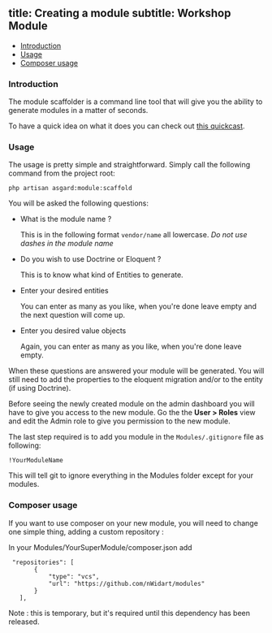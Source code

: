title: Creating a module
subtitle: Workshop Module
-------

- [Introduction](#introduction)
- [Usage](#usage)
- [Composer usage](#composer)


### <a class="anchor" name="introduction" href="#introduction"></a> Introduction

The module scaffolder is a command line tool that will give you the ability to generate modules in a matter of seconds.

To have a quick idea on what it does you can check out [this quickcast](http://quick.as/loki7l0).

### <a class="anchor" name="usage" href="#usage"></a> Usage

The usage is pretty simple and straightforward. Simply call the following command from the project root:

``` .language-bash
php artisan asgard:module:scaffold
```

You will be asked the following questions:


- What is the module name ?
	
	This is in the following format `vendor/name` all lowercase. *Do not use dashes in the module name*
- Do you wish to use Doctrine or Eloquent ?

	This is to know what kind of Entities to generate.

- Enter your desired entities

	You can enter as many as you like, when you're done leave empty and the next question will come up.
	
- Enter you desired value objects
	
	Again, you can enter as many as you like, when you're done leave empty.
	

When these questions are answered your module will be generated. You will still need to add the properties to the eloquent migration and/or to the entity (if using Doctrine).

Before seeing the newly created module on the admin dashboard you will have to give you access to the new module. Go the the **User > Roles** view and edit the Admin role to give you permission to the new module.

The last step required is to add you module in the `Modules/.gitignore` file as following:


``` .language-php
!YourModuleName
```

This will tell git to ignore everything in the Modules folder except for your modules.

### <a class="anchor" name="composer" href="#composer"></a> Composer usage
If you want to use composer on your new module, you will need to change one simple thing, adding a custom repository :

In your Modules/YourSuperModule/composer.json add

``` .language-json
 "repositories": [
       {
           "type": "vcs",
           "url": "https://github.com/nWidart/modules"
       }
   ], 
```

Note : this is temporary, but it's required until this dependency has been released.
